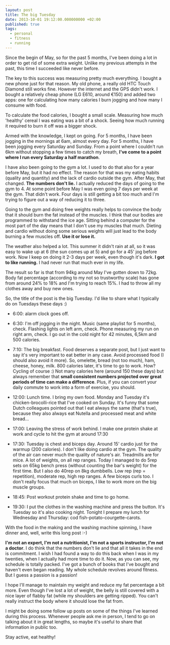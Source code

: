 ```yaml
---
layout: post
title: The big Tuesday
date: 2013-10-01 19:12:00.000000000 +02:00
published: true
tags:
  - personal
  - fitness
  - running
---
```


Since the begin of May, so for the past 5 months, I've been doing a lot in order
to get rid of some extra weight. Unlike my previous attempts in the past, this
time I succeeded like never before.

The key to this success was measuring pretty much everything. I bought a new
phone just for that reason. My old phone, a really old HTC Touch Diamond still
works fine. However the internet and the GPS didn't work. I bought a relatively
cheap phone (LG E610, around €150) and added two apps: one for calculating how
many calories I burn jogging and how many I consume with food.

To calculate the food calories, I bought a small scale. Measuring how much
'healthy' cereal I was eating was a bit of a shock. Seeing how much running it
required to burn it off was a bigger shock.

Armed with the knowledge, I kept on going. For 5 months, I have been jogging in
the mornings at 6am, almost every day. For 5 months, I have been jogging every
Saturday and Sunday. From a point where I couldn't run 6km without stopping a
few times to catch my breath, <strong>I've come to a point where I run every
Saturday a half marathon</strong>.

I have also been going to the gym a lot. I used to do that also for a year
before May, but it had no effect. The reason for that was my eating habits
(quality and quantity) and the lack of cardio outside the gym. After May, that
changed. <strong>The numbers don't lie.</strong> I actually reduced the days of
going to the gym to 4. At some point before May I was even going 7 days per week
at the gym. That didn't work. Four days is still getting a bit too much and I'm
trying to figure out a way of reducing it to three.

Going to the gym and doing free weights really helps to convince the body that
it should burn the fat instead of the muscles. I think that our bodies are
programmed to withstand the ice age. Sitting behind a computer for the most part
of the day means that I don't use my muscles that much. Dieting and cardio
without doing some serious weights will just lead to the body burning a few
muscles off. <strong>Use it or lose it.</strong>

The weather also helped a lot. This summer it didn't rain at all, so it was easy
to wake up at 6 (the sun comes up at 5) and go for a 45' jog before work. Now I
keep on doing it 2-3 days per week, even though it's dark. <strong>I got to like
running.</strong> I had never run that much ever in my life.

The result so far is that from 94kg around May I've gotten down to 72kg. Body
fat percentage (according to my not so trustworthy scale) has gone from around
24% to 18% and I'm trying to reach 15%. I had to throw all my clothes away and
buy new ones.

So, the title of the post is the big Tuesday. I'd like to share what I typically
do on Tuesdays these days :)

<ul>
<li>

6:00: alarm clock goes off.

</li>
<li>

6:30: I'm off jogging in the night. Music (same playlist for 5 months), check.
Flashing lights on left arm, check. Phone measuring my run on right arm, check.
I go out in the cold night for 42 minutes, 6,5km and 500 calories.

</li>
<li>

7:10: The big breakfast. Food deserves a separate post, but I just want to say
it's very important to eat better in any case. Avoid processed food (I should
also avoid it more). So, omelette, bread (not too much), ham, cheese, honey,
milk. 800 calories later, it's time to go to work. How? Cycling of course :) Not
many calories here (around 150 these days) but always remember that
<strong>small consistent numbers projected over great periods of time can make a
difference</strong>. Plus, if you can convert your daily commute to work into a
form of exercise, you should.

</li>
<li>

12:00: Lunch time. I bring my own food. Monday and Tuesday it's
chicken-brocolli-rice that I've cooked on Sunday. It's funny that some Dutch
colleagues pointed out that I eat always the same (that's true), because they
also always eat Nutella and processed meat and white bread...

</li>
<li>

17:00: Leaving the stress of work behind. I make one protein shake at work and
cycle to hit the gym at around 17:30

</li>
<li>

17:30: Tuesday is chest and biceps day. Around 15' cardio just for the warmup
(200 calories). I don't like doing cardio at the gym. The quality of the air can
never much the quality of nature's air. Treadmills are for mice. A lot of
weights, on all rep ranges. Today I managed to do 5rep sets on 65kg bench press
(without counting the bar's weight) for the first time. But I also do 40rep on
8kg dumbbells. Low rep (rep = repetition), moderate rep, high rep ranges. A few
biceps curls too. I don't really focus that much on biceps, I like to work more
on the big muscle groups.

</li>
<li>

18:45: Post workout protein shake and time to go home.

</li>
<li>

19:30: I put the clothes in the washing machine and press the button. It's
Tuesday so it's also cooking night. Tonight I prepare my lunch for Wednesday and
Thursday: cod fish-potato-courgette-carots.

</li>
</ul>

With the food in the making and the washing machine spinning, I have dinner and,
well, write this long post :-)

<strong>I'm not an expert, I'm not a nutritionist, I'm not a sports instructor,
I'm not a doctor</strong>. I do think that the numbers don't lie and that all it
takes in the end is commitment. I wish I had found a way to do this back when I
was in my twenties, when I actually had more time to do it. Now, as you can see,
my schedule is totally packed. I've got a bunch of books that I've bought and
haven't even began reading. My whole schedule revolves around fitness. But I
guess a passion is a passion!

I hope I'll manage to maintain my weight and reduce my fat percentage a bit
more. Even though I've lost a lot of weight, the belly is still covered with a
nice layer of flabby fat (while my shoulders are getting ripped). You can't
really instruct the body where it should lose the fat from.

I might be doing some follow up posts on some of the things I've learned during
this process. Whenever people ask me in person, I tend to go on talking about it
in great lengths, so maybe it's useful to share that information in public too.

Stay active, eat healthy!
